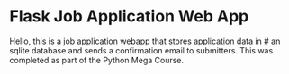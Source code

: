 # Flask Job Application Web App
Hello, this is a job application webapp that stores application data in #
an sqlite database and sends a confirmation email to submitters. 
This was completed as part of the Python Mega Course.
